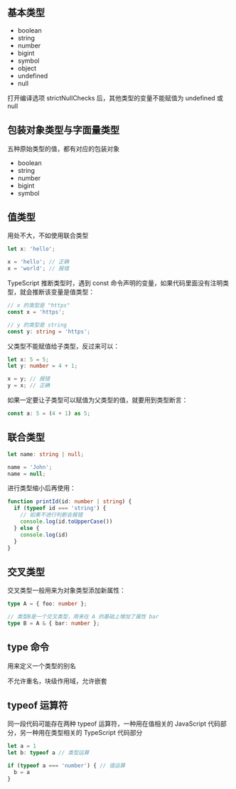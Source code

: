 ## 基本类型

- boolean
- string
- number
- bigint
- symbol
- object
- undefined
- null

打开编译选项 strictNullChecks 后，其他类型的变量不能赋值为 undefined 或 null


## 包装对象类型与字面量类型

五种原始类型的值，都有对应的包装对象
- boolean
- string
- number
- bigint
- symbol

## 值类型

用处不大，不如使用联合类型

```ts
let x: 'hello';

x = 'hello'; // 正确
x = 'world'; // 报错
```

TypeScript 推断类型时，遇到 const 命令声明的变量，如果代码里面没有注明类型，就会推断该变量是值类型：
```ts
// x 的类型是 "https"
const x = 'https';

// y 的类型是 string
const y: string = 'https';
```
父类型不能赋值给子类型，反过来可以：
```ts
let x: 5 = 5;
let y: number = 4 + 1;

x = y; // 报错
y = x; // 正确
```
如果一定要让子类型可以赋值为父类型的值，就要用到类型断言：
```ts
const a: 5 = (4 + 1) as 5;
```

## 联合类型

```ts
let name: string | null;

name = 'John';
name = null;
```
进行类型缩小后再使用：
```ts
function printId(id: number | string) {
  if (typeof id === 'string') {
    // 如果不进行判断会报错
    console.log(id.toUpperCase())
  } else {
    console.log(id)
  }
}
```

## 交叉类型

交叉类型一般用来为对象类型添加新属性：
```ts
type A = { foo: number };

// 类型B是一个交叉类型，用来在 A 的基础上增加了属性 bar
type B = A & { bar: number };
```

## type 命令

用来定义一个类型的别名

不允许重名，块级作用域，允许嵌套

## typeof 运算符

同一段代码可能存在两种 typeof 运算符，一种用在值相关的 JavaScript 代码部分，另一种用在类型相关的 TypeScript 代码部分

```ts
let a = 1
let b: typeof a // 类型运算

if (typeof a === 'number') { // 值运算
  b = a
}
```